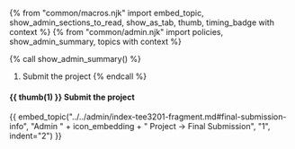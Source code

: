 {% from "common/macros.njk" import embed_topic, show_admin_sections_to_read, show_as_tab, thumb, timing_badge with context %}
{% from "common/admin.njk" import policies, show_admin_summary, topics with context %}

{% call show_admin_summary() %}
1. Submit the project
{% endcall %}

<span id="week13-project">

#### {{ thumb(1) }} Submit the project

{{ embed_topic("../../admin/index-tee3201-fragment.md#final-submission-info", "Admin " + icon_embedding + " Project → Final Submission", "1", indent="2") }}
</span>

